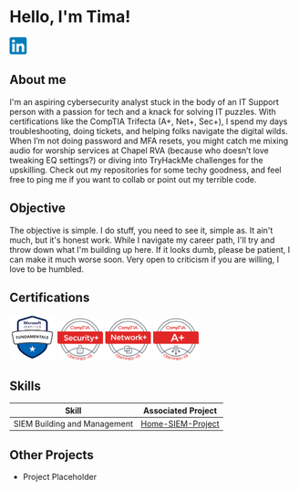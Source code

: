 # Hello, I'm Tima!
<a href="https://linkedin.com/in/tima-hancock"><img src="LinkedIn_icon.svg.png" alt="LinkedIn Profile" width="30" ></a>

## About me

I'm an aspiring cybersecurity analyst stuck in the body of an IT Support person with a passion for tech and a knack for solving IT puzzles. With certifications like the CompTIA Trifecta (A+, Net+, Sec+), I spend my days troubleshooting, doing tickets, and helping folks navigate the digital wilds. When I’m not doing password and MFA resets, you might catch me mixing audio for worship services at Chapel RVA (because who doesn’t love tweaking EQ settings?) or diving into TryHackMe challenges for the upskilling. Check out my repositories for some techy goodness, and feel free to ping me if you want to collab or point out my terrible code.

## Objective

The objective is simple. I do stuff, you need to see it, simple as. It ain't much, but it's honest work. While I navigate my career path, I'll try and throw down what I'm building up here. If it looks dumb, please be patient, I can make it much worse soon. Very open to criticism if you are willing, I love to be humbled.

## Certifications

<div>
  <a href="https://learn.microsoft.com/api/credentials/share/en-us/HancockTima-5817/2686B1AC84087DC?sharingId=AFB133C8CF8C2B4E"> <img src="microsoft-certified-fundamentals-badge.svg" alt="Microsoft Certified Fundamentals Badge" width="80"></a>
  <a href="https://www.certmetrics.com/comptia/public/transcript.aspx?transcript=4SPR90X2MNFQ16K1"><img src="SecurityPlus Logo Certified CE.png" alt="CompTIA Security+ Badge" width="80"></a>
  <a href="https://www.certmetrics.com/comptia/public/transcript.aspx?transcript=4SPR90X2MNFQ16K1"><img src="NetworkPlus Logo Certified CE.png" alt="CompTIA Network+ Badge" width="80"></a>
  <a href="https://www.certmetrics.com/comptia/public/transcript.aspx?transcript=4SPR90X2MNFQ16K1"><img src="Aplus Logo Certified CE.png" alt="CompTIA A+ Badge" width="80"></a>
</div>

## Skills

| Skill                        | Associated Project                                                            |
|:----------------------------:|:-----------------------------------------------------------------------------:|
| SIEM Building and Management | <a href="https://github.com/TimaHancock/Home-SIEM-Project"> Home-SIEM-Project |

## Other Projects
- Project Placeholder
